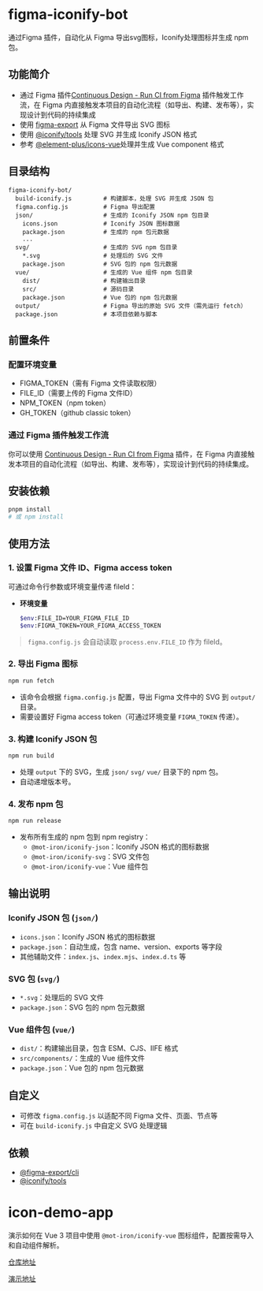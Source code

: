 # figma-iconify-bot

通过Figma 插件，自动化从 Figma 导出svg图标，Iconify处理图标并生成 npm 包。

## 功能简介

- 通过 Figma 插件[Continuous Design - Run CI from Figma](https://www.figma.com/community/plugin/977948326423807703/continuous-design-run-ci-from-figma) 插件触发工作流，在 Figma 内直接触发本项目的自动化流程（如导出、构建、发布等），实现设计到代码的持续集成
- 使用 [figma-export](https://github.com/marcomontalbano/figma-export) 从 Figma 文件导出 SVG 图标
- 使用 [@iconify/tools](https://iconify.design/docs/libraries/tools/) 处理 SVG 并生成 Iconify JSON 格式
- 参考 [@element-plus/icons-vue](https://www.npmjs.com/package/@element-plus/icons-vue)处理并生成 Vue component 格式

## 目录结构

```
figma-iconify-bot/
  build-iconify.js         # 构建脚本，处理 SVG 并生成 JSON 包
  figma.config.js          # Figma 导出配置
  json/                    # 生成的 Iconify JSON npm 包目录
    icons.json             # Iconify JSON 图标数据
    package.json           # 生成的 npm 包元数据
    ...
  svg/                     # 生成的 SVG npm 包目录
    *.svg                  # 处理后的 SVG 文件
    package.json           # SVG 包的 npm 包元数据
  vue/                     # 生成的 Vue 组件 npm 包目录
    dist/                  # 构建输出目录
    src/                   # 源码目录
    package.json           # Vue 包的 npm 包元数据
  output/                  # Figma 导出的原始 SVG 文件（需先运行 fetch）
  package.json             # 本项目依赖与脚本
```

## 前置条件

### 配置环境变量

- FIGMA_TOKEN（需有 Figma 文件读取权限）
- FILE_ID（需要上传的 Figma 文件ID）
- NPM_TOKEN（npm token）
- GH_TOKEN（github classic token）

### 通过 Figma 插件触发工作流

你可以使用 [Continuous Design - Run CI from Figma](https://www.figma.com/community/plugin/977948326423807703/continuous-design-run-ci-from-figma) 插件，在 Figma 内直接触发本项目的自动化流程（如导出、构建、发布等），实现设计到代码的持续集成。

## 安装依赖

```bash
pnpm install
# 或 npm install
```

## 使用方法

### 1. 设置 Figma 文件 ID、Figma access token

可通过命令行参数或环境变量传递 fileId：

- **环境变量**
  ```bash
  $env:FILE_ID=YOUR_FIGMA_FILE_ID
  $env:FIGMA_TOKEN=YOUR_FIGMA_ACCESS_TOKEN
  ```

> `figma.config.js` 会自动读取 `process.env.FILE_ID` 作为 fileId。

### 2. 导出 Figma 图标

```bash
npm run fetch
```

- 该命令会根据 `figma.config.js` 配置，导出 Figma 文件中的 SVG 到 `output/` 目录。
- 需要设置好 Figma access token（可通过环境变量 `FIGMA_TOKEN` 传递）。

### 3. 构建 Iconify JSON 包

```bash
npm run build
```

- 处理 `output` 下的 SVG，生成 `json/` `svg/` `vue/` 目录下的 npm 包。
- 自动递增版本号。

### 4. 发布 npm 包

```bash
npm run release
```

- 发布所有生成的 npm 包到 npm registry：
  - `@mot-iron/iconify-json`：Iconify JSON 格式的图标数据
  - `@mot-iron/iconify-svg`：SVG 文件包
  - `@mot-iron/iconify-vue`：Vue 组件包

## 输出说明

### Iconify JSON 包 (`json/`)

- `icons.json`：Iconify JSON 格式的图标数据
- `package.json`：自动生成，包含 name、version、exports 等字段
- 其他辅助文件：`index.js`、`index.mjs`、`index.d.ts` 等

### SVG 包 (`svg/`)

- `*.svg`：处理后的 SVG 文件
- `package.json`：SVG 包的 npm 包元数据

### Vue 组件包 (`vue/`)

- `dist/`：构建输出目录，包含 ESM、CJS、IIFE 格式
- `src/components/`：生成的 Vue 组件文件
- `package.json`：Vue 包的 npm 包元数据

## 自定义

- 可修改 `figma.config.js` 以适配不同 Figma 文件、页面、节点等
- 可在 `build-iconify.js` 中自定义 SVG 处理逻辑

## 依赖

- [@figma-export/cli](https://github.com/marcomontalbano/figma-export)
- [@iconify/tools](https://iconify.design/docs/libraries/tools/)

# icon-demo-app

演示如何在 Vue 3 项目中使用 `@mot-iron/iconify-vue` 图标组件，配置按需导入和自动组件解析。

[仓库地址](https://github.com/jynba/icon-demo-app)

[演示地址](https://jynba.github.io/icon-demo-app/)
